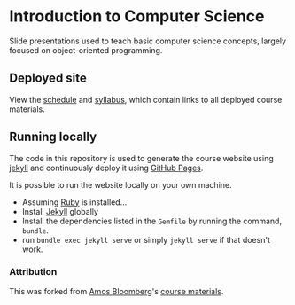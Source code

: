 # Introduction to Computer Science

Slide presentations used to teach basic computer science concepts, largely focused on object-oriented programming.

## Deployed site

View the [schedule](https://nyu-java-programming.github.io/course-materials/schedule) and [syllabus](https://nyu-java-programming.github.io/course-materials/syllabus), which contain links to all deployed course materials.

## Running locally

The code in this repository is used to generate the course website using [jekyll](https://jekyllrb.com/) and continuously deploy it using [GitHub Pages](https://pages.github.com).

It is possible to run the website locally on your own machine.

- Assuming [Ruby](https://www.ruby-lang.org/en/documentation/installation/) is installed...
- Install [Jekyll](https://jekyllrb.com/) globally
- Install the dependencies listed in the `Gemfile` by running the command, `bundle`.
- run `bundle exec jekyll serve` or simply `jekyll serve` if that doesn't work.

### Attribution
This was forked from [Amos Bloomberg](https://knowledge.kitchen)'s [course materials](https://github.com/nyu-java-programming/course-materials).
